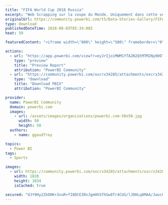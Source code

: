```yaml
---
title: "FIFA World Cup 2018 Russia"
excerpt: "Web Scrapping sur la coupe du Monde. Uniquement dans cette version le Groupe C."
originalUrl: https://community.powerbi.com/t5/Data-Stories-Gallery/FIFA-World-Cup-2018-Russia/m-p/479907
type: download
publishedDateTime: 2018-08-03T05:34:00Z
heat: 50

featuredContent: "<iframe width=\"800\" height=\"500\" frameborder=\"0\" src=\"https://app.powerbi.com/view?r=eyJrIjoiMWM1YTA2N2QtMTM2Ny00OTM2LWEwMWUtY2E3NjAwYjViMTg5IiwidCI6IjhlYmE3MDI4LWE0MzAtNDRlYi05YmIwLWE3MzMyY2U3NGJiNCIsImMiOjh9\"></iframe>"

actions:
  - url: "https://app.powerbi.com/view?r=eyJrIjoiMWM1YTA2N2QtMTM2Ny00OTM2LWEwMWUtY2E3NjAwYjViMTg5IiwidCI6IjhlYmE3MDI4LWE0MzAtNDRlYi05YmIwLWE3MzMyY2U3NGJiNCIsImMiOjh9"
    type: "preview"
    title: "Preview Report"
    attribution: "PowerBI Community"
  - url: "https://community.powerbi.com/oxcrx34285/attachments/oxcrx34285/DataStoriesGallery/2123/2/Russia%202018.pbix"
    type: "download"
    title: "Download PBIX"
    attribution: "PowerBI Community"

provider:
  name: PowerBI Community
  domain: powerbi.com
  images:
    - url: /assets/images/organizations/powerbi.com-50x50.jpg
      width: 50
      height: 50
  authors:
    - name: ggaudfroy

topics:
  - Power BI
tags:
  - Sports

images:
  - url: https://community.powerbi.com/oxcrx34285/attachments/oxcrx34285/DataStoriesGallery/2123/1/Compo_Equipe.PNG
    width: 1820
    height: 1034
    isCached: true

secured: "UJY9Hy2ZkO0K+3vuR+fI8DCEIRnJgmHVSfhGw0Tr4CUG/lJOHLq8MAA/JwocQbUJFaUVTOAf56+2ifGo5A9ibOf2NazEVePCrdvov7Q/Bhs57iUqr9buJWKuwN4bFOmmIj2q2cogyGD72kWG/ipMYTmCJYhXvJXxKOO5l0JlnDSdhPGt3xHn7CDB+nbxTMpDU7oHIZST3G5e9lVGl9pTxqFdMbNUVQRC329Ogq026DntYlGRmtC8OYhUJ3XxVP18eQ3KRa0J2JK6ECxmfXPsCUR3tJk8ChmLfrJ8QR5DU+i6sUy7JDT6uCre+eponyaZxKH8lMeClgtT+aPrYe4GEg6775ObKWhJgGPRTx/uNC3QOS6BaEbXgYIoKzPhhvEw+r/KhfROJyhBgE2W+PNClQ==;MrwDgR+6Z8grh8M4Bfja2w=="
---
```



